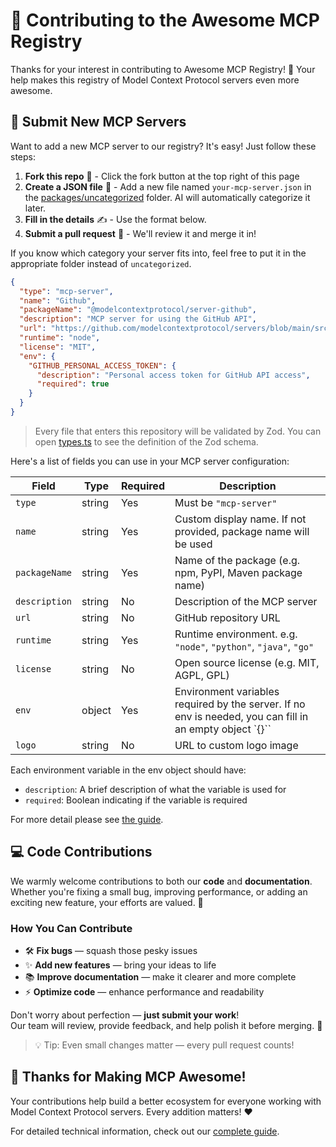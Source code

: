 # 🤝 Contributing to the Awesome MCP Registry

Thanks for your interest in contributing to Awesome MCP Registry! 🎉 Your help makes this registry of Model Context Protocol servers even more awesome.

## 🚀 Submit New MCP Servers

Want to add a new MCP server to our registry? It's easy! Just follow these steps:

1. **Fork this repo** 🍴 - Click the fork button at the top right of this page
2. **Create a JSON file** 📄 - Add a new file named `your-mcp-server.json` in the [packages/uncategorized](./packages/uncategorized) folder. AI will automatically categorize it later.
3. **Fill in the details** ✍️ - Use the format below.
4. **Submit a pull request** 🚀 - We'll review it and merge it in!

If you know which category your server fits into, feel free to put it in the appropriate folder instead of `uncategorized`.

```json
{
  "type": "mcp-server",
  "name": "Github",
  "packageName": "@modelcontextprotocol/server-github",
  "description": "MCP server for using the GitHub API",
  "url": "https://github.com/modelcontextprotocol/servers/blob/main/src/github",
  "runtime": "node",
  "license": "MIT",
  "env": {
    "GITHUB_PERSONAL_ACCESS_TOKEN": {
      "description": "Personal access token for GitHub API access",
      "required": true
    }
  }
}
```

> Every file that enters this repository will be validated by Zod. You can open [types.ts](./src/types.ts) to see the definition of the Zod schema.

Here's a list of fields you can use in your MCP server configuration:

| Field         | Type   | Required | Description                                                                                              |
| ------------- | ------ | -------- | -------------------------------------------------------------------------------------------------------- |
| `type`        | string | Yes      | Must be `"mcp-server"`                                                                                   |
| `name`        | string | Yes      | Custom display name. If not provided, package name will be used                                          |
| `packageName` | string | Yes      | Name of the package (e.g. npm, PyPI, Maven package name)                                                 |
| `description` | string | No       | Description of the MCP server                                                                            |
| `url`         | string | No       | GitHub repository URL                                                                                    |
| `runtime`     | string | Yes      | Runtime environment. e.g. `"node"`, `"python"`, `"java"`, `"go"`                                         |
| `license`     | string | No       | Open source license (e.g. MIT, AGPL, GPL)                                                                |
| `env`         | object | Yes      | Environment variables required by the server. If no env is needed, you can fill in an empty object `{}`` |
| `logo`        | string | No       | URL to custom logo image                                                                                 |

Each environment variable in the env object should have:

- `description`: A brief description of what the variable is used for
- `required`: Boolean indicating if the variable is required

For more detail please see [the guide](./docs/guide.md).

## 💻 Code Contributions

We warmly welcome contributions to both our **code** and **documentation**.  
Whether you're fixing a small bug, improving performance, or adding an exciting new feature, your efforts are valued. 💪

### How You Can Contribute

- 🛠 **Fix bugs** — squash those pesky issues
- ✨ **Add new features** — bring your ideas to life
- 📚 **Improve documentation** — make it clearer and more complete
- ⚡ **Optimize code** — enhance performance and readability

Don't worry about perfection — **just submit your work**!  
Our team will review, provide feedback, and help polish it before merging. 🙌

> 💡 Tip: Even small changes matter — every pull request counts!

## 🎉 Thanks for Making MCP Awesome!

Your contributions help build a better ecosystem for everyone working with Model Context Protocol servers. Every addition matters! ❤️

For detailed technical information, check out our [complete guide](./docs/guide.md).
